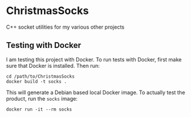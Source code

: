 # ChristmasSocks
C++ socket utilities for my various other projects

## Testing with Docker
I am testing this project with Docker. To run tests with Docker, first make sure that Docker is installed. Then run:
```
cd /path/to/ChristmasSocks
docker build -t socks .
```
This will generate a Debian based local Docker image. To actually test the product, run the `socks` image:
```
docker run -it --rm socks
```
